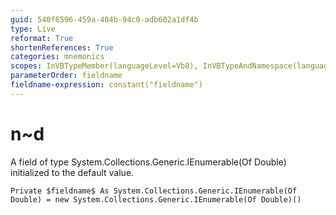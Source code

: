 ```yaml
---
guid: 540f6596-459a-404b-94c0-adb602a1df4b
type: Live
reformat: True
shortenReferences: True
categories: mnemonics
scopes: InVBTypeMember(languageLevel=Vb8), InVBTypeAndNamespace(languageLevel=Vb8)
parameterOrder: fieldname
fieldname-expression: constant("fieldname")
---
```


# n~d

A field of type System.Collections.Generic.IEnumerable(Of Double) initialized to the default value.

```
Private $fieldname$ As System.Collections.Generic.IEnumerable(Of Double) = new System.Collections.Generic.IEnumerable(Of Double)()
```
